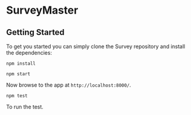 # SurveyMaster

## Getting Started

To get you started you can simply clone the Survey repository and install the dependencies:


```
npm install
```

```
npm start
```


Now browse to the app at `http://localhost:8000/`.

```
npm test
```

To run the test.
